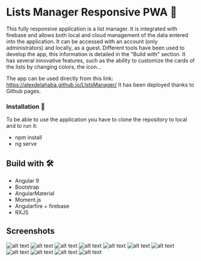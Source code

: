 # Lists Manager Responsive PWA 🚀

This fully responsive application is a list manager. It is integrated with firebase and allows both local and cloud management of the data entered into the application. It can be accessed with an account (only administrators) and locally, as a guest. Different tools have been used to develop the app, this information is detailed in the "Build with" section.
It has several innovative features, such as the ability to customize the cards of the lists by changing colors, the icon...

The app can be used directly from this link: https://alexdelahaba.github.io/LIstsManager/
It has been deployed thanks to Github pages.

### Installation 🔧

To be able to use the application you have to clone the repository to local and to run it:
* npm install
* ng serve

## Build with 🛠️

* Angular 9
* Bootstrap
* AngularMaterial
* Moment.js
* Angularfire + firebase
* RXJS

## Screenshots 
![alt text](https://github.com/alexdelahaba/LIstsManager/blob/master/src/assets/screenshots/1.PNG?raw=true)
![alt text](https://github.com/alexdelahaba/LIstsManager/blob/master/src/assets/screenshots/2.PNG?raw=true)
![alt text](https://github.com/alexdelahaba/LIstsManager/blob/master/src/assets/screenshots/3.PNG?raw=true)
![alt text](https://github.com/alexdelahaba/LIstsManager/blob/master/src/assets/screenshots/4.PNG?raw=true)
![alt text](https://github.com/alexdelahaba/LIstsManager/blob/master/src/assets/screenshots/5.PNG?raw=true)
![alt text](https://github.com/alexdelahaba/LIstsManager/blob/master/src/assets/screenshots/6.PNG?raw=true)
![alt text](https://github.com/alexdelahaba/LIstsManager/blob/master/src/assets/screenshots/7.PNG?raw=true)
![alt text](https://github.com/alexdelahaba/LIstsManager/blob/master/src/assets/screenshots/8.PNG?raw=true)
![alt text](https://github.com/alexdelahaba/LIstsManager/blob/master/src/assets/screenshots/9.PNG?raw=true)
![alt text](https://github.com/alexdelahaba/LIstsManager/blob/master/src/assets/screenshots/10.PNG?raw=true)
![alt text](https://github.com/alexdelahaba/LIstsManager/blob/master/src/assets/screenshots/11.PNG?raw=true)
